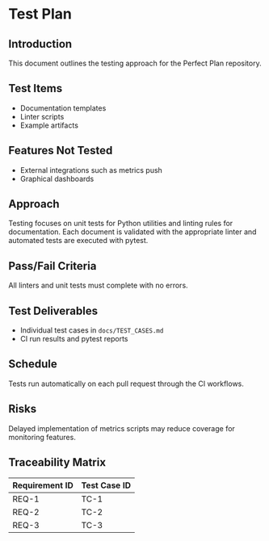 # Test Plan

## Introduction
This document outlines the testing approach for the Perfect Plan repository.

## Test Items
- Documentation templates
- Linter scripts
- Example artifacts

## Features Not Tested
- External integrations such as metrics push
- Graphical dashboards

## Approach
Testing focuses on unit tests for Python utilities and linting rules for documentation. Each document is validated with the appropriate linter and automated tests are executed with pytest.

## Pass/Fail Criteria
All linters and unit tests must complete with no errors.

## Test Deliverables
- Individual test cases in `docs/TEST_CASES.md`
- CI run results and pytest reports

## Schedule
Tests run automatically on each pull request through the CI workflows.

## Risks
Delayed implementation of metrics scripts may reduce coverage for monitoring features.

## Traceability Matrix
| Requirement ID | Test Case ID |
| -------------- | ------------ |
| REQ-1 | TC-1 |
| REQ-2 | TC-2 |
| REQ-3 | TC-3 |
